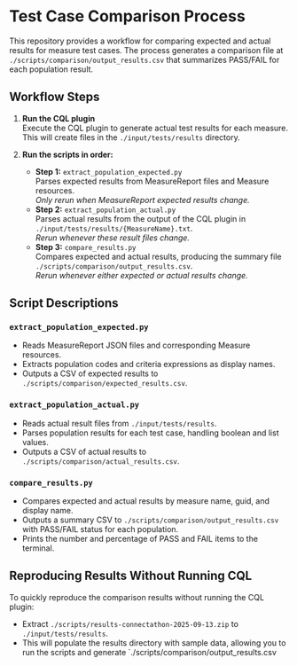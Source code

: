 # Test Case Comparison Process

This repository provides a workflow for comparing expected and actual results for measure test cases. The process generates a comparison file at `./scripts/comparison/output_results.csv` that summarizes PASS/FAIL for each population result.

## Workflow Steps

1. **Run the CQL plugin**  
   Execute the CQL plugin to generate actual test results for each measure. This will create files in the `./input/tests/results` directory.

2. **Run the scripts in order:**
   - **Step 1:** `extract_population_expected.py`  
     Parses expected results from MeasureReport files and Measure resources.  
     _Only rerun when MeasureReport expected results change._
   - **Step 2:** `extract_population_actual.py`  
     Parses actual results from the output of the CQL plugin in `./input/tests/results/{MeasureName}.txt`.  
     _Rerun whenever these result files change._
   - **Step 3:** `compare_results.py`  
     Compares expected and actual results, producing the summary file `./scripts/comparison/output_results.csv`.  
     _Rerun whenever either expected or actual results change._

## Script Descriptions

### `extract_population_expected.py`
- Reads MeasureReport JSON files and corresponding Measure resources.
- Extracts population codes and criteria expressions as display names.
- Outputs a CSV of expected results to `./scripts/comparison/expected_results.csv`.

### `extract_population_actual.py`
- Reads actual result files from `./input/tests/results`.
- Parses population results for each test case, handling boolean and list values.
- Outputs a CSV of actual results to `./scripts/comparison/actual_results.csv`.

### `compare_results.py`
- Compares expected and actual results by measure name, guid, and display name.
- Outputs a summary CSV to `./scripts/comparison/output_results.csv` with PASS/FAIL status for each population.
- Prints the number and percentage of PASS and FAIL items to the terminal.

## Reproducing Results Without Running CQL

To quickly reproduce the comparison results without running the CQL plugin:
- Extract `./scripts/results-connectathon-2025-09-13.zip` to `./input/tests/results`.
- This will populate the results directory with sample data, allowing you to run the scripts and generate `./scripts/comparison/output_results.csv